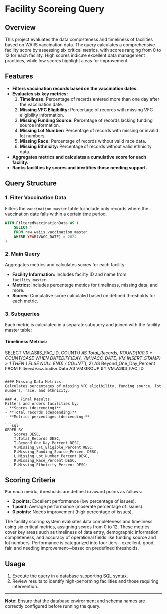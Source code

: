 
# Facility Scoreing Query

## Overview
This project evaluates the data completeness and timeliness of facilities based on WAIIS vaccination data. The query calculates a comprehensive facility score by assessing six critical metrics, with scores ranging from 0 to 12 for each facility. High scores indicate excellent data management practices, while low scores highlight areas for improvement.

## Features
- **Filters vaccination records based on the vaccination dates.**
- **Evaluates six key metrics:**
  1. **Timeliness:** Percentage of records entered more than one day after the vaccination date.
  2. **Missing VFC Eligibility:** Percentage of records with missing VFC eligibility information.
  3. **Missing Funding Source:** Percentage of records lacking funding source information.
  4. **Missing Lot Number:** Percentage of records with missing or invalid lot numbers.
  5. **Missing Race:** Percentage of records without valid race data.
  6. **Missing Ethnicity:** Percentage of records without valid ethnicity data.
- **Aggregates metrics and calculates a cumulative score for each facility.**
- **Ranks facilities by scores and identifies those needing support.**

## Query Structure

### 1. Filter Vaccination Data
Filters the `vaccination_master` table to include only records where the vaccination date falls within a certain time period.

```sql
WITH FilteredVaccinationData AS (
    SELECT *
    FROM raw_waiis.vaccination_master
    WHERE YEAR(VACC_DATE) = 2024
)
```

### 2. Main Query
Aggregates metrics and calculates scores for each facility:
- **Facility Information:** Includes facility ID and name from `facility_master`.
- **Metrics:** Includes percentage metrics for timeliness, missing data, and more.
- **Scores:** Cumulative score calculated based on defined thresholds for each metric.

### 3. Subqueries
Each metric is calculated in a separate subquery and joined with the facility master table:

#### Timeliness Metrics:

SELECT
    VM.ASIIS_FAC_ID,
    COUNT(*) AS Total_Records,
    ROUND(100.0 * COUNT(CASE WHEN DATEDIFF(DAY, VM.VACC_DATE, VM.INSERT_STAMP) > 1 THEN 1 ELSE NULL END) / COUNT(*), 2) AS Beyond_One_Day_Percent
FROM FilteredVaccinationData AS VM
GROUP BY VM.ASIIS_FAC_ID
```

#### Missing Data Metrics:
Calculates percentages of missing VFC eligibility, funding source, lot numbers, race, and ethnicity.

### 4. Final Results
Filters and orders facilities by:
- **Scores (descending)**
- **Total records (descending)**
- **Metrics percentages (descending)**

```sql
ORDER BY
    Scores DESC,
    T.Total_Records DESC,
    T.Beyond_One_Day_Percent DESC,
    V.Missing_VFC_Eligible_Percent DESC,
    F.Missing_Funding_Source_Percent DESC,
    L.Missing_Lot_Number_Percent DESC,
    R.Missing_Race_Percent DESC,
    E.Missing_Ethnicity_Percent DESC;
```

## Scoring Criteria
For each metric, thresholds are defined to award points as follows:
- **2 points:** Excellent performance (low percentage of issues).
- **1 point:** Average performance (moderate percentage of issues).
- **0 points:** Needs improvement (high percentage of issues).

The facility scoring system evaluates data completeness and timeliness using six critical metrics, assigning scores from 0 to 12. 
These metrics cover key areas such as timeliness of data entry, demographic information completeness, and accuracy of operational fields like funding source and lot numbers. 
Performance is categorized into four tiers—excellent, good, fair, and needing improvement—based on predefined thresholds.

## Usage
1. Execute the query in a database supporting SQL syntax.
2. Review results to identify high-performing facilities and those requiring intervention.

---

**Note:** Ensure that the database environment and schema names are correctly configured before running the query.
```
